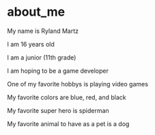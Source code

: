# about_me

My name is Ryland Martz

I am 16 years old

I am a junior (11th grade)

I am hoping to be a game developer

One of my favorite hobbys is playing video games

My favorite colors are blue, red, and black

My favorite super hero is spiderman

My favorite animal to have as a pet is a dog
